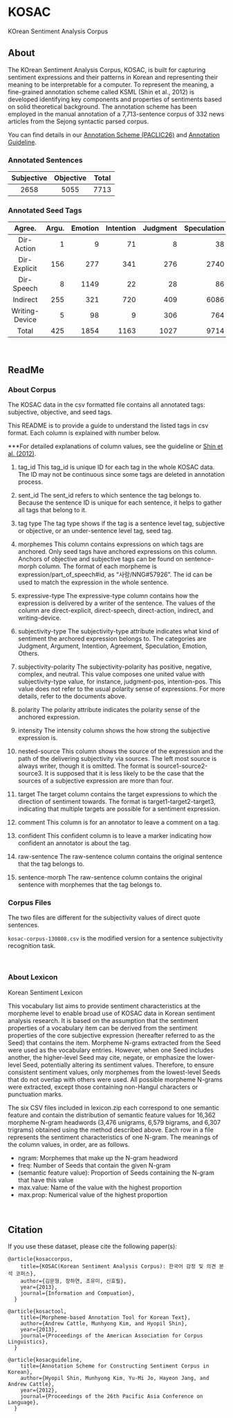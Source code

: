 # KOSAC
KOrean Sentiment Analysis Corpus


## About
The KOrean Sentiment Analysis Corpus, KOSAC, is built for capturing sentiment expressions and their patterns in Korean and representing their meaning to be interpretable for a computer. To represent the meaning, a fine-grained annotation scheme called KSML (Shin et al., 2012) is developed identifying key components and properties of sentiments based on solid theoretical background. The annotation scheme has been employed in the manual annotation of a 7,713-sentence corpus of 332 news articles from the Sejong syntactic parsed corpus.

You can find details in our [Annotation Scheme (PACLIC26)](http://ling.snu.ac.kr/kosac/pub/PACLIC26.pdf) and [Annotation Guideline](http://ling.snu.ac.kr/kosac/pub/Sentiment_Markup_total-v1.2.pdf).

### Annotated Sentences
|Subjective|Objective|Total|
|:----------:|:---------:|:-----:|
|2658      |5055     |7713 |

### Annotated Seed Tags
|	Agree.	|Argu.	|Emotion	|Intention	|Judgment	|Speculation	|Others	|Total|
|:---------:|-------:|---------:|-----------:|---------:|-------------:|-------:|-----:|
|Dir-Action	|1	|9	|71	|8	|38	|0	|1	|128|
|Dir-Explicit	|156	|277	|341	|276	|2740	|157	|40	|3987|
|Dir-Speech	|8	|1149	|22	|28	|86	|13	|7	|1313|
|Indirect	|255	|321	|720	|409	|6086	|63	|22	|7876|
|Writing-Device	|5	|98	|9	|306	|764	|172	|2957	|4311|
|Total	|425	|1854	|1163	|1027	|9714	|405	|3027	|17615|

<br>

## ReadMe

### About Corpus
The KOSAC data in the csv formatted file contains all annotated tags: subjective, objective, and seed tags.

This README is to provide a guide to understand the listed tags in csv format.
Each column is explained with number below.

***For detailed explanations of column values, see the guideline or [Shin et al. (2012)](https://aclanthology.org/Y12-1019/).

1. tag_id
This tag_id is unique ID for each tag in the whole KOSAC data.
The ID may not be continuous since some tags are deleted in annotation process.

2. sent_id
The sent_id refers to which sentence the tag belongs to.
Because the sentence ID is unique for each sentence, it helps to gather all 
tags that belong to it.

3. tag type
The tag type shows if the tag is a sentence level tag, subjective or objective, 
or an under-sentence level tag, seed tag.

4. morphemes
This column contains expressions on which tags are anchored. Only seed tags 
have anchored expressions on this column. Anchors of objective and subjective 
tags can be found on sentence-morph column. The format of each morpheme is 
expression/part_of_speech#id, as “사랑/NNG#57926”. The id can be used to 
match the expression in the whole sentence.

5. expressive-type
The expressive-type column contains how the expression is delivered by a writer 
of the sentence. The values of the column are direct-explicit, direct-speech, 
direct-action, indirect, and writing-device.

6. subjectivity-type
The subjectivity-type attribute indicates what kind of sentiment the archored 
expression belongs to. The categories are Judgment, Argument, Intention, 
Agreement, Speculation, Emotion, Others.

7. subjectivity-polarity
The subjectivity-polarity has positive, negative, complex, and neutral. This 
value composes one united value with subjectivity-type value, for instance, 
judgment-pos, intention-pos. This value does not refer to the usual polarity 
sense of expressions. For more details, refer to the documents above.

8. polarity
The polarity attribute indicates the polarity sense of the anchored expression.

9. intensity
The intensity column shows the how strong the subjective expression is.

10. nested-source
This column shows the source of the expression and the path of the delivering 
subjectivity via sources. The left most source is always writer, though it is 
omitted. The format is source1-source2-source3. It is supposed that it is less 
likely to be the case that the sources of a subjective expression are more than 
four.

11. target
The target column contains the target expressions to which the direction of 
sentiment towards. The format is target1-target2-target3, indicating that 
multiple targets are possible for a sentiment expression.

12. comment
This column is for an annotator to leave a comment on a tag.

13. confident
This confident column is to leave a marker indicating how confident an 
annotator is about the tag.

14. raw-sentence
The raw-sentence column contains the original sentence that the tag belongs to.

15. sentence-morph
The raw-sentence column contains the original sentence with morphemes that the 
tag belongs to.

### Corpus Files
The two files are different for the subjectivity values of direct quote sentences.

`kosac-corpus-130808.csv` is the modified version for a sentence subjectivity recognition task.

<br>

### About Lexicon
Korean Sentiment Lexicon

This vocabulary list aims to provide sentiment characteristics at the morpheme level to enable broad use of KOSAC data in Korean sentiment analysis research. It is based on the assumption that the sentiment properties of a vocabulary item can be derived from the sentiment properties of the core subjective expression (hereafter referred to as the Seed) that contains the item. Morpheme N-grams extracted from the Seed were used as the vocabulary entries. However, when one Seed includes another, the higher-level Seed may cite, negate, or emphasize the lower-level Seed, potentially altering its sentiment values. Therefore, to ensure consistent sentiment values, only morphemes from the lowest-level Seeds that do not overlap with others were used. All possible morpheme N-grams were extracted, except those containing non-Hangul characters or punctuation marks.

The six CSV files included in lexicon.zip each correspond to one semantic feature and contain the distribution of semantic feature values for 16,362 morpheme N-gram headwords (3,476 unigrams, 6,579 bigrams, and 6,307 trigrams) obtained using the method described above. Each row in a file represents the sentiment characteristics of one N-gram. The meanings of the column values, in order, are as follows.

- ngram: Morphemes that make up the N-gram headword
- freq: Number of Seeds that contain the given N-gram
- (semantic feature value): Proportion of Seeds containing the N-gram that have this value
- max.value: Name of the value with the highest proportion
- max.prop: Numerical value of the highest proportion


<br>

## Citation
If you use these dataset, please cite the following paper(s):
```
@article{kosaccorpus,
    title={KOSAC(Korean Sentiment Analysis Corpus): 한국어 감정 및 의견 분석 코퍼스},
    author={김문형, 장하연, 조유미, 신효필},
    year={2013},
    journal={Information and Compuation},
  }

@article{kosactool,
    title={Morpheme-based Annotation Tool for Korean Text},
    author={Andrew Cattle, Munhyong Kim, and Hyopil Shin},
    year={2013},
    journal={Proceedings of the American Association for Corpus Linguistics},
  }

@article{kosacguideline,
    title={Annotation Scheme for Constructing Sentiment Corpus in Korean},
    author={Hyopil Shin, Munhyong Kim, Yu-Mi Jo, Hayeon Jang, and Andrew Cattle},
    year={2012},
    journal={Proceedings of the 26th Pacific Asia Conference on Language},
  }
```

